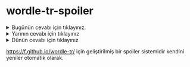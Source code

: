 # wordle-tr-spoiler

<details>
  <summary>Bugünün cevabı için tıklayınız.</summary>
  <br>
    <b> kaşar </b>
</details>

<details>
  <summary>Yarının cevabı için tıklayınız</summary>
  <br>
   <b> çuval </b>
</details>

<details>
  <summary>Dünün cevabı için tıklayınız </summary>
  <br>
  <b> sanrı </b>
</details>

https://f.github.io/wordle-tr/ için geliştirilmiş bir spoiler sistemidir kendini yeniler otomatik olarak.

